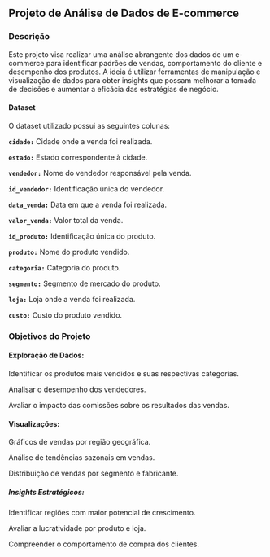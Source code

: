 ## Projeto de Análise de Dados de E-commerce

### Descrição

Este projeto visa realizar uma análise abrangente dos dados de um e-commerce para identificar padrões de vendas, comportamento do cliente e desempenho dos produtos. A ideia é utilizar ferramentas de manipulação e visualização de dados para obter insights que possam melhorar a tomada de decisões e aumentar a eficácia das estratégias de negócio.

#### Dataset

O dataset utilizado possui as seguintes colunas:

**`cidade:`** Cidade onde a venda foi realizada.

**`estado:`** Estado correspondente à cidade.

**`vendedor:`** Nome do vendedor responsável pela venda.

**`id_vendedor:`** Identificação única do vendedor.

**`data_venda:`** Data em que a venda foi realizada.

**`valor_venda:`** Valor total da venda.

**`id_produto:`** Identificação única do produto.

**`produto:`** Nome do produto vendido.

**`categoria:`** Categoria do produto.

**`segmento:`** Segmento de mercado do produto.

**`loja:`** Loja onde a venda foi realizada.

**`custo:`** Custo do produto vendido.

### Objetivos do Projeto

#### Exploração de Dados:

Identificar os produtos mais vendidos e suas respectivas categorias.

Analisar o desempenho dos vendedores.

Avaliar o impacto das comissões sobre os resultados das vendas.

#### Visualizações:

Gráficos de vendas por região geográfica.

Análise de tendências sazonais em vendas.

Distribuição de vendas por segmento e fabricante.

##### Insights Estratégicos:

Identificar regiões com maior potencial de crescimento.

Avaliar a lucratividade por produto e loja.

Compreender o comportamento de compra dos clientes.
